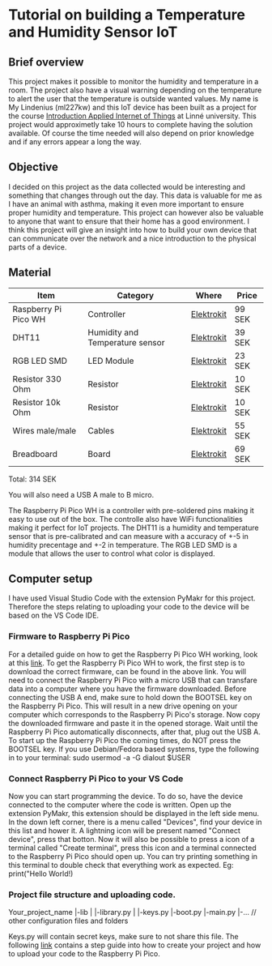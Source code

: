 # Tutorial on building a Temperature and Humidity Sensor IoT

## Brief overview
This project makes it possible to monitor the humidity and temperature in a room. The project also have a visual warning depending on the temperature to alert the user that the temperature is outside wanted values. My name is My Lindenius (ml227kw) and this IoT device has been built as a project for the course [Introduction Applied Internet of Things](https://lnu.se/kurs/tillampad-internet-of-things-introduktion/distans-internationell-engelska-sommar/) at Linné university. This project would approximetly take 10 hours to complete having the solution available. Of course the time needed will also depend on prior knowledge and if any errors appear a long the way.

## Objective
I decided on this project as the data collected would be interesting and something that changes through out the day. This data is valuable for me as I have an animal with asthma, making it even more important to ensure proper humidity and temperature. This project can however also be valuable to anyone that want to ensure that their home has a good environment. I think this project will give an insight into how to build your own device that can communicate over the network and a nice introduction to the physical parts of a device.

## Material

| Item                 | Category       | Where                                                                 | Price  |
| -------------------- | -------------- | ------------------ | ------ |
| Raspberry Pi Pico WH  | Controller| [Elektrokit](https://www.electrokit.com/en/raspberry-pi-pico-wh)     | 99 SEK |
| DHT11                | Humidity and Temperature sensor         | [Elektrokit](https://www.electrokit.com/en/temp/fuktsensor-dht11)    | 39 SEK |
| RGB LED SMD          | LED Module     | [Elektrokit](https://www.electrokit.com/en/led-modul-rgb-smd)        | 23 SEK |
| Resistor 330 Ohm     | Resistor       | [Elektrokit](https://www.electrokit.com/en/motstand-kolfilm-0.25w-330ohm-330r) | 10 SEK |
| Resistor 10k Ohm     | Resistor       | [Elektrokit](https://www.electrokit.com/en/motstand-kolfilm-0.25w-10kohm-10k) | 10 SEK |
| Wires male/male      | Cables         | [Elektrokit](https://www.electrokit.com/en/labbsladd-40-pin-30cm-hane/hane) | 55 SEK |
| Breadboard           | Board          | [Elektrokit](https://www.electrokit.com/en/kopplingsdack-840-anslutningar) | 69 SEK |

Total: 314 SEK

You will also need a USB A male to B micro.

The Raspberry Pi Pico WH is a controller with pre-soldered pins making it easy to use out of the box. The controlle also have WiFi functionalities making it perfect for IoT projects.
The DHT11 is a humidity and temperature sensor that is pre-calibrated and can measure with a accuracy of +-5 in humidity precentage and +-2 in temperature.
The RGB LED SMD is a module that allows the user to control what color is displayed.

## Computer setup
I have used Visual Studio Code with the extension PyMakr for this project.
Therefore the steps relating to uploading your code to the device will be based on the VS Code IDE.

### Firmware to Raspberry Pi Pico
For a detailed guide on how to get the Raspberry Pi Pico WH working, look at this [link](https://hackmd.io/@lnu-iot/rkFw7gao_).
To get the Raspberry Pi Pico WH to work, the first step is to download the correct firmware, can be found in the above link.
You will need to connect the Raspberry Pi Pico with a micro USB that can transfare data into a computer where you have the firmware downloaded.
Before connecting the USB A end, make sure to hold down the BOOTSEL key on the Raspberry Pi Pico.
This will result in a new drive opening on your computer which corresponds to the Raspberry Pi Pico's storage.
Now copy the downloaded firmware and paste it in the opened storage.
Wait until the Raspberry Pi Pico automatically disconnects, after that, plug out the USB A.
To start up the Raspberry Pi Pico the coming times, do NOT press the BOOTSEL key.
If you use Debian/Fedora based systems, type the following in to your terminal: sudo usermod -a -G dialout $USER

### Connect Raspberry Pi Pico to your VS Code
Now you can start programming the device. To do so, have the device connected to the computer where the code is written.
Open up the extension PyMakr, this extension should be displayed in the left side menu.
In the down left corner, there is a menu called "Devices", find your device in this list and hower it.
A lightning icon will be present named "Connect device", press that botton.
Now it will also be possible to press a icon of a terminal called "Create terminal", press this icon and a terminal connected to the Raspberry Pi Pico should open up.
You can try printing something in this terminal to double check that everything work as expected. Eg: print("Hello World!)

### Project file structure and uploading code.
Your_project_name
|-lib
| |-library.py
| |-keys.py
|-boot.py
|-main.py
|-... // other configuration files and folders

Keys.py will contain secret keys, make sure to not share this file.
The following [link](https://hackmd.io/@lnu-iot/B1T1_KM83) contains a step guide into how to create your project and how to upload your code to the Raspberry Pi Pico.


